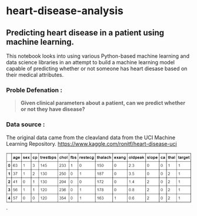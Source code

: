 # heart-disease-analysis
## Predicting heart disease in a patient using machine learning.

This notebook looks into using various Python-based machine learning and data science libraries in an attempt to build a machine learning model capable of predicting whether or not someone has heart diesase based on their medical attributes.

### Proble Defenation :

> **Given clinical parameters about a patient, can we predict whether or not they have disease?**

### Data source :

The original data came from the cleavland data from the UCI Machine Learning Repository. https://www.kaggle.com/ronitf/heart-disease-uci

![alt text for screen readers](images/sample.png
"Text to show on mouseover").

